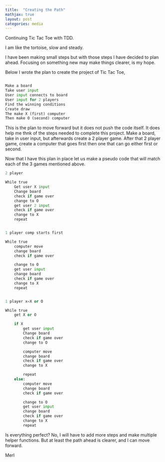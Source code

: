 ```yaml
---
title:  "Creating the Path"
mathjax: true
layout: post
categories: media
---
```




Continuing Tic Tac Toe with TDD.

I am like the tortoise, slow and steady.

I have been making small steps but with those steps I have decided to plan ahead.
Focusing on something new may make things clearer, is my hope.

Below I wrote the plan to create the project of Tic Tac Toe,

```python

Make a board
Take user input
User input connects to board
User input for 2 players
Find the winning conditions
Create draw
The make X (first) computer
Then make O (second) computer

```
This is the plan to move forward but it does not push the code itself. It does help me thnk of the steps needed to complete this project. Make a board, take in user input, but afterwards create a 2 player game. After that 2 player game, create a computer that goes first then one that can go either first or second.

Now that I have this plan in place let us make a pseudo code that will match each of the 3 games mentioned above.

```python
2 player

While true
	Get user X input
	Change board
	check if game over
	change to O
	get user 2 input
	check if game over
	change to X
	repeat


1 player comp starts first

While true
	computer move
	change board
	check if game over

	change to O
	get user input
	change board
	check if game over
	change to X
	repeat


1 player x=X or O

While true
	get X or O

	if X
		get user input
		Change board
		check if game over
		change to O

		computer move
		change board
		check if game over
		change to X

		repeat
	else:
		computer move
		change board
		check if game over

		change to O
		get user input
		change board
		check if game over
		change to X
		repeat


```

Is everything perfect? No, I will have to add more steps and make multiple helper functions. But at least the path ahead is clearer, and I can move forward.

Merl
